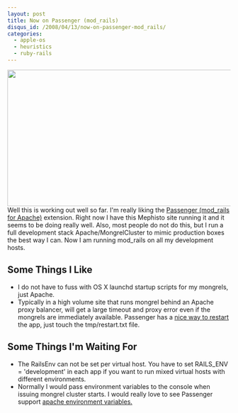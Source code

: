 ```yaml
--- 
layout: post
title: Now on Passenger (mod_rails)
disqus_id: /2008/04/13/now-on-passenger-mod_rails/
categories: 
  - apple-os
  - heuristics
  - ruby-rails
---
```



<p>
  <img src="/assets/passenger_install.png" width="515" height="308" class="floatr ml20" /> Well this is working out well so far. I'm really liking the <a href="http://modrails.com/index.html">Passenger (mod_rails for Apache)</a> extension. Right now I have this Mephisto site running it and it seems to be doing really well. Also, most people do not do this, but I run a full development stack Apache/MongrelCluster to mimic production boxes the best way I can. Now I am running mod_rails on all my development hosts.
</p>


<h2>Some Things I Like</h2>

<ul>
  <li>I do not have to fuss with OS X launchd startup scripts for my mongrels, just Apache.</li>
  <li>Typically in a high volume site that runs mongrel behind an Apache proxy balancer, will get a large timeout and proxy error even if the mongrels are immediately available. Passenger has a <a href="http://www.modrails.com/documentation/Users%20guide%20Nginx.html#_redeploying_restarting_the_ruby_on_rails_application">nice way to restart</a> the app, just touch the tmp/restart.txt file.</li>
</ul>


<h2>Some Things I'm Waiting For</h2>

<ul>
  <li>The RailsEnv can not be set per virtual host. You have to set RAILS_ENV = 'development' in each app if you want to run mixed virtual hosts with different environments.</li>
  <li>Normally I would pass environment variables to the console when issuing mongrel cluster starts. I would really love to see Passenger support <a href="http://httpd.apache.org/docs/2.2/env.html">apache environment variables.</li>
</ul>




